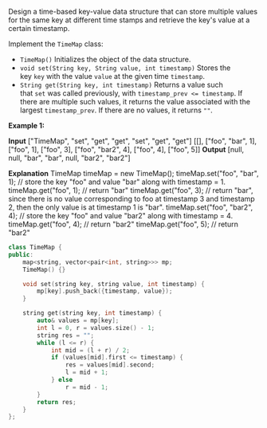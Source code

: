 Design a time-based key-value data structure that can store multiple values for the same key at different time stamps and retrieve the key's value at a certain timestamp.

Implement the `TimeMap` class:

- `TimeMap()` Initializes the object of the data structure.
- `void set(String key, String value, int timestamp)` Stores the key `key` with the value `value` at the given time `timestamp`.
- `String get(String key, int timestamp)` Returns a value such that `set` was called previously, with `timestamp_prev <= timestamp`. If there are multiple such values, it returns the value associated with the largest `timestamp_prev`. If there are no values, it returns `""`.

**Example 1:**

**Input**
\["TimeMap", "set", "get", "get", "set", "get", "get"]
\[[], ["foo", "bar", 1], ["foo", 1], ["foo", 3], ["foo", "bar2", 4], ["foo", 4], ["foo", 5]]
**Output**
\[null, null, "bar", "bar", null, "bar2", "bar2"]

**Explanation**
TimeMap timeMap = new TimeMap();
timeMap.set("foo", "bar", 1);  // store the key "foo" and value "bar" along with timestamp = 1.
timeMap.get("foo", 1);         // return "bar"
timeMap.get("foo", 3);         // return "bar", since there is no value corresponding to foo at timestamp 3 and timestamp 2, then the only value is at timestamp 1 is "bar".
timeMap.set("foo", "bar2", 4); // store the key "foo" and value "bar2" along with timestamp = 4.
timeMap.get("foo", 4);         // return "bar2"
timeMap.get("foo", 5);         // return "bar2"
```cpp
class TimeMap {
public:
    map<string, vector<pair<int, string>>> mp;
    TimeMap() {}

    void set(string key, string value, int timestamp) {
        mp[key].push_back({timestamp, value});
    }

    string get(string key, int timestamp) {
        auto& values = mp[key];
        int l = 0, r = values.size() - 1;
        string res = "";
        while (l <= r) {
            int mid = (l + r) / 2;
            if (values[mid].first <= timestamp) {
                res = values[mid].second;
                l = mid + 1;
            } else
                r = mid - 1;
        }
        return res;
    }
};
```